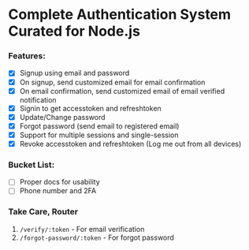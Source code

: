 # Complete Authentication System Curated for Node.js

### Features:

- [x] Signup using email and password
- [x] On signup, send customized email for email confirmation
- [x] On email confirmation, send customized email of email verified notification
- [x] Signin to get accesstoken and refreshtoken
- [x] Update/Change password
- [x] Forgot password (send email to registered email)
- [x] Support for multiple sessions and single-session
- [x] Revoke accesstoken and refreshtoken (Log me out from all devices)

### Bucket List:

- [ ] Proper docs for usability
- [ ] Phone number and 2FA

### Take Care, Router

1. `/verify/:token` - For email verification
2. `/forgot-password/:token` - For forgot password
